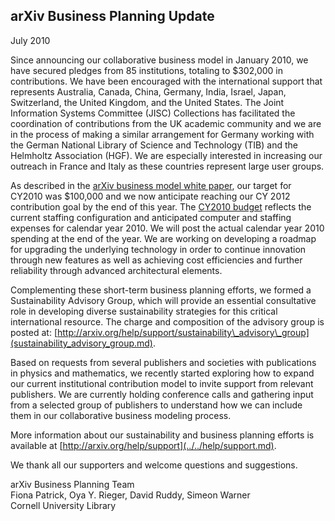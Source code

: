 arXiv Business Planning Update
------------------------------

July 2010

Since announcing our collaborative business model in January 2010, we
have secured pledges from 85 institutions, totaling to $302,000 in
contributions. We have been encouraged with the international support
that represents Australia, Canada, China, Germany, India, Israel, Japan,
Switzerland, the United Kingdom, and the United States. The Joint
Information Systems Committee (JISC) Collections has facilitated the
coordination of contributions from the UK academic community and we are
in the process of making a similar arrangement for Germany working with
the German National Library of Science and Technology (TIB) and the
Helmholtz Association (HGF). We are especially interested in increasing
our outreach in France and Italy as these countries represent large user
groups.

As described in the [arXiv business model white
paper](whitepaper.md), our target for CY2010 was $100,000 and
we now anticipate reaching our CY 2012 contribution goal by the end of
this year. The [CY2010 budget](None) reflects the
current staffing configuration and anticipated computer and staffing
expenses for calendar year 2010. We will post the actual calendar year
2010 spending at the end of the year. We are working on developing a
roadmap for upgrading the underlying technology in order to continue
innovation through new features as well as achieving cost efficiencies
and further reliability through advanced architectural elements.

Complementing these short-term business planning efforts, we formed a
Sustainability Advisory Group, which will provide an essential
consultative role in developing diverse sustainability strategies for
this critical international resource. The charge and composition of the
advisory group is posted at:
[http://arxiv.org/help/support/sustainability\_advisory\_group](sustainability_advisory_group.md).

Based on requests from several publishers and societies with
publications in physics and mathematics, we recently started exploring
how to expand our current institutional contribution model to invite
support from relevant publishers. We are currently holding conference
calls and gathering input from a selected group of publishers to
understand how we can include them in our collaborative business
modeling process.

More information about our sustainability and business planning efforts
is available at [http://arxiv.org/help/support](../../help/support.md).

We thank all our supporters and welcome questions and suggestions.

arXiv Business Planning Team  
Fiona Patrick, Oya Y. Rieger, David Ruddy, Simeon Warner  
Cornell University Library
